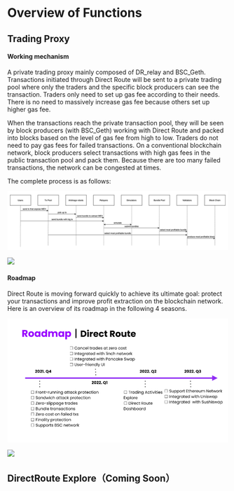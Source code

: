 # Overview of Functions

## Trading Proxy <a href="#trading-proxy" id="trading-proxy"></a>

#### Working mechanism

A private trading proxy mainly composed of DR\_relay and BSC\_Geth. Transactions initiated through Direct Route will be sent to a private trading pool where only the traders and the specific block producers can see the transaction. Traders only need to set up gas fee according to their needs. There is no need to massively increase gas fee because others set up higher gas fee.

When the transactions reach the private transaction pool, they will be seen by block producers (with BSC\_Geth) working with Direct Route and packed into blocks based on the level of gas fee from high to low. Traders do not need to pay gas fees for failed transactions. On a conventional blockchain network, block producers select transactions with high gas fees in the public transaction pool and pack them. Because there are too many failed transactions, the network can be congested at times.

The complete process is as follows:

![](<../.gitbook/assets/image (4).png>)

![](blob:https://nodereal.atlassian.net/696553f6-4cd8-4533-854e-3277ebe6f717#media-blob-url=true\&id=89c094af-c216-4107-b0eb-0337a958cfa8\&collection=contentId-7569443\&contextId=7569443\&mimeType=image%2Fpng\&name=image-20211113-083708.png\&size=63447\&height=343\&width=1280\&alt=)

#### **Roadmap** <a href="#roadmap" id="roadmap"></a>

Direct Route is moving forward quickly to achieve its ultimate goal: protect your transactions and improve profit extraction on the blockchain network. Here is an overview of its roadmap in the following 4 seasons.

![](<../.gitbook/assets/image (3).png>)

![](blob:https://nodereal.atlassian.net/a6d1ee37-9ba6-4350-adbf-3984e2f488b8#media-blob-url=true\&id=8aa89780-e47d-433c-8371-737a369f03a5\&collection=contentId-7569443\&contextId=7569443\&mimeType=image%2Fpng\&name=image-20211214-090834.png\&size=75555\&height=540\&width=960\&alt=)

## &#x20;DirectRoute Explore（Coming Soon） <a href="#mev-explore-coming-soon" id="mev-explore-coming-soon"></a>
